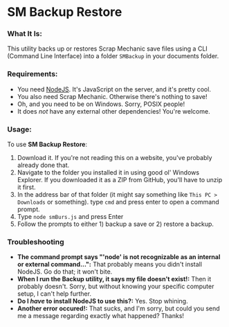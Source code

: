 # SM Backup Restore

### What It Is:
This utility backs up or restores Scrap Mechanic save files using a CLI (Command Line Interface) into a folder `SMBackup` in your documents folder.

### Requirements:
 - You need [NodeJS](https://nodejs.org). It's JavaScript on the server, and it's pretty cool. 
 - You also need Scrap Mechanic. Otherwise there's nothing to save!
 - Oh, and you need to be on Windows. Sorry, POSIX people!
 - It does *not* have any external other dependencies! You're welcome.

### Usage:
To use **SM Backup Restore**:

 1. Download it. If you're not reading this on a website, you've probably already done that.
 2. Navigate to the folder you installed it in using good ol' Windows Explorer. If you downloaded it as a ZIP from GitHub, you'll have to unzip it first.
 3. In the address bar of that folder (it might say something like `This PC > Downloads` or something). type `cmd` and press enter to open a command prompt.
 4. Type `node smBurs.js` and press Enter
 5. Follow the prompts to either 1) backup a save or 2) restore a backup.

### Troubleshooting

  - **The command prompt says "'node' is not recognizable as an internal or external command...":** That probably means you didn't install NodeJS. Go do that; it won't bite.
  - **When I run the Backup utility, it says my file doesn't exist!:** Then it probably doesn't. Sorry, but without knowing your specific computer setup, I can't help further.
  - **Do I *have* to install NodeJS to use this?:** Yes. Stop whining.
  - **Another error occured!:** That sucks, and I'm sorry, but could you send me a message regarding exactly what happened? Thanks!